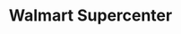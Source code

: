 ---
title: "Walmart Supercenter"
url: /knoxville/walmart-supercenter-kinzel-way/
shop: Supermarkt
---
